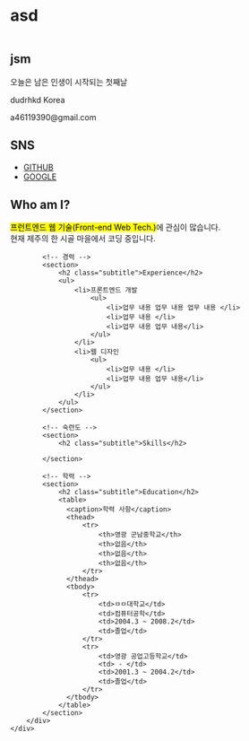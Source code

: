 # asd
<!doctype html>
<html lang="ko">
<head>
	<title>온라인 프로필</title>
	<meta charset="utf-8">
  <link rel="stylesheet" href="css/style.css">
  <style>
    table {
      width:70%;  /* 표의 너비 */
      border:1px solid #222; /* 1픽셀짜리 표 테두리 */
      border-collapse: collapse; /* 중복되는 표와 셀의 테두리를 한 줄로 표시 */
    }
    thead {
      background:#eee;  /* 제목 행의 배경 색 */
    }
    th, td {
      border:1px solid #ccc; /* 1픽셀짜리 셀 테두리 */
      padding:5px;  /* 셀 테두리와 셀 내용 사이의 여백(패딩) */
      font-size:0.8em;  /* 셀의 글자 크기 */
    }
  </style>
</head>

<body>
    <div id="container">
        <!-- 사이드바 -->
        <aside>
            <div id="namecard">
                <img src="images/pf.jpg" alt="">
                <h1>jsm</h1>    
                <p>오늘은 남은 인생이 시작되는 첫째날</p>
            </div>
            <div id="detail">
                <p>dudrhkd Korea</p>
                <p>a46119390@gmail.com</p>                                 
            </div>
            <div id="sns">
                <h2>SNS</h2>
                <ul>                    
					<li>
						<a href="https://www.GITHUB.com/funnycom">GITHUB</a>
					</li>
					<li>
						<a href="https://www.GOOGLE.com/search?q">GOOGLE</a>
					</li>
				</ul>  
            </div>           
        </aside>
        <div id="main">
            <!-- 자기 소개 -->
            <section>
                <h2 class="subtitle">Who am I?</h2>
                <p><mark>프런트엔드 웹 기술(Front-end Web Tech.)</mark>에 관심이 많습니다. <br>현재 제주의 한 시골 마을에서 코딩 중입니다.</p>
            </section>

            <!-- 경력 -->
            <section>
                <h2 class="subtitle">Experience</h2>
                <ul>
                    <li>프론트엔드 개발
                        <ul>
                            <li>업무 내용 업무 내용 업무 내용 </li>
                            <li>업무 내용 </li>
                            <li>업무 내용 업무 내용</li> 
                        </ul>
                    </li>
                    <li>웹 디자인
                        <ul>
                            <li>업무 내용 </li>
                            <li>업무 내용 업무 내용</li>
                        </ul>                        
                    </li>
                </ul>             
            </section>

            <!-- 숙련도 -->
            <section>
                <h2 class="subtitle">Skills</h2>

            </section>

            <!-- 학력 -->
            <section>
                <h2 class="subtitle">Education</h2>
                <table>
                  <caption>학력 사항</caption>
                  <thead>
                      <tr>
                          <th>영광 군남중학교</th>
                          <th>없음</th>
                          <th>없음</th>
                          <th>없음</th>
                      </tr>
                  </thead>
                  <tbody>
                      <tr>
                          <td>ㅁㅁ대학교</td>
                          <td>컴퓨터공학</td>
                          <td>2004.3 ~ 2008.2</td>
                          <td>졸업</td>
                      </tr>
                      <tr>
                          <td>영광 공업고등학교</td>
                          <td> - </td>
                          <td>2001.3 ~ 2004.2</td>
                          <td>졸업</td>
                      </tr>
                  </tbody>
                </table>
            </section>
        </div>        
    </div>
</body>
</html>

